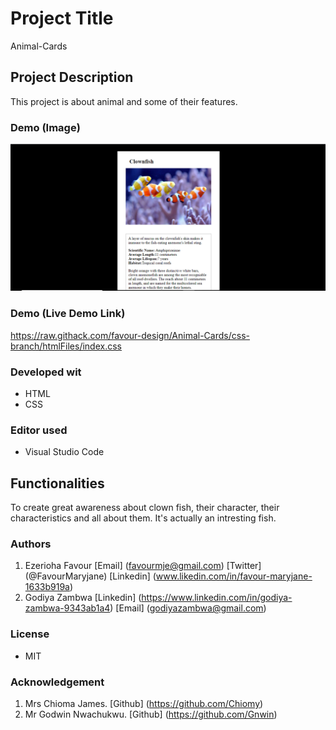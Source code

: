 # Project Title
  Animal-Cards

  ## Project Description
This project is about animal and some of their features.


### Demo (Image)
![A_Screenshot_of_this_project](/images/Capture.PNG "venue page image.")

### Demo (Live Demo Link)
https://raw.githack.com/favour-design/Animal-Cards/css-branch/htmlFiles/index.css

### Developed wit
* HTML
* CSS

### Editor used
* Visual Studio Code

## Functionalities
To create great awareness about clown fish, their character, their characteristics and all about them. It's actually an intresting fish.

### Authors
1.  Ezerioha Favour
  [Email] (favourmje@gmail.com)
  [Twitter] (@FavourMaryjane)
  [Linkedin] (www.likedin.com/in/favour-maryjane-1633b919a)
2. Godiya Zambwa 
  [Linkedin] (https://www.linkedin.com/in/godiya-zambwa-9343ab1a4) 
  [Email] (godiyazambwa@gmail.com)

### License
* MIT 

### Acknowledgement
1. Mrs Chioma James. [Github] (https://github.com/Chiomy)
2. Mr Godwin Nwachukwu. [Github] (https://github.com/Gnwin)

